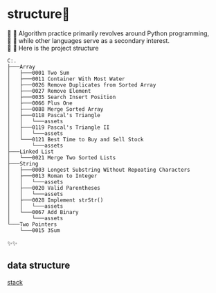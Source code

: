 # structure👋
🌱 🌱 Algorithm practice primarily revolves around Python programming,<br> 
🌱 🌱 while other languages serve as a secondary interest.<br>
🌱 🌱 Here is the project structure
```
C:.                                                                                  
├───Array
│   ├───0001 Two Sum
│   ├───0011 Container With Most Water
│   ├───0026 Remove Duplicates from Sorted Array
│   ├───0027 Remove Element
│   ├───0035 Search Insert Position
│   ├───0066 Plus One
│   ├───0088 Merge Sorted Array
│   ├───0118 Pascal's Triangle
│   │   └───assets
│   ├───0119 Pascal's Triangle II
│   │   └───assets
│   └───0121 Best Time to Buy and Sell Stock
│       └───assets
├───Linked List
│   └───0021 Merge Two Sorted Lists
├───String
│   ├───0003 Longest Substring Without Repeating Characters
│   ├───0013 Roman to Integer
│   │   └───assets
│   ├───0020 Valid Parentheses
│   │   └───assets
│   ├───0028 Implement strStr()
│   │   └───assets
│   └───0067 Add Binary
│       └───assets
└───Two Pointers
    └───0015 3Sum
```
✨✨
## data structure
[stack](https://www.geeksforgeeks.org/stack-in-python/)
